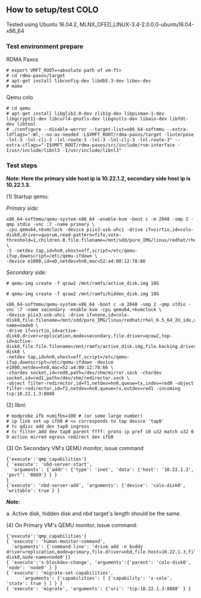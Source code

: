 ## How to setup/test COLO

Tested using Ubuntu 16.04.2, MLNX_OFED_LINUX-3.4-2.0.0.0-ubuntu16.04-x86_64

### Test environment prepare
RDMA Paxos
```
# export VMFT_ROOT=<absolute path of vm-ft>
# cd rdma-paxos/target
# apt-get install libconfig-dev libdb5.3-dev libev-dev 
# make
```
Qemu colo
```
# cd qemu
# apt-get install libglib2.0-dev zlib1g-dev libpixman-1-dev libgcrypt11-dev libcurl4-gnutls-dev libgnutls-dev libaio-dev libfdt-dev libtool
# ./configure --disable-werror --target-list=x86_64-softmmu --extra-ldflags="-Wl,--no-as-needed -L$VMFT_ROOT/rdma-paxos/target -linterpose -lnl-3 -lnl-cli-3 -lnl-route-3 -lnl-3 -lnl-cli-3 -lnl-route-3" --extra-cflags="-I$VMFT_ROOT/rdma-paxos/src/include/rsm-interface -I/usr/include/libnl3 -I/usr/include/libnl3"
```

### Test steps
**Note: Here the primary side host ip is 10.22.1.2, secondary side host ip is 10.22.1.3.**

(1) Startup qemu:

*Primary side:*
```
x86_64-softmmu/qemu-system-x86_64 -enable-kvm -boot c -m 2048 -smp 2 -qmp stdio -vnc :7 -name primary \
-cpu qemu64,+kvmclock -device piix3-usb-uhci -drive if=virtio,id=colo-disk0,driver=quorum,read-pattern=fifo,vote-threshold=1,children.0.file.filename=/mnt/sdd/pure_IMG/linux/redhat/rhel_6.5_64_2U_ide,children.0.driver=raw \
-S -netdev tap,id=hn0,vhost=off,script=/etc/qemu-ifup,downscript=/etc/qemu-ifdown \
-device e1000,id=e0,netdev=hn0,mac=52:a4:00:12:78:66
```
*Secondary side:*
```
# qemu-img create -f qcow2 /mnt/ramfs/active_disk.img 10G

# qemu-img create -f qcow2 /mnt/ramfs/hidden_disk.img 10G

x86_64-softmmu/qemu-system-x86_64 -boot c -m 2048 -smp 2 -qmp stdio -vnc :7 -name secondary -enable-kvm -cpu qemu64,+kvmclock \
-device piix3-usb-uhci -drive if=none,id=colo-disk0,file.filename=/mnt/sdd/pure_IMG/linux/redhat/rhel_6.5_64_2U_ide,driver=raw,node-name=node0 \
-drive if=virtio,id=active-disk0,driver=replication,mode=secondary,file.driver=qcow2,top-id=active-disk0,file.file.filename=/mnt/ramfs/active_disk.img,file.backing.driver=qcow2,file.backing.file.filename=/mnt/ramfs/hidden_disk.img,file.backing.backing=colo-disk0 \
-netdev tap,id=hn0,vhost=off,script=/etc/qemu-ifup,downscript=/etc/qemu-ifdown -device e1000,netdev=hn0,mac=52:a4:00:12:78:66 \
-chardev socket,id=red0,path=/dev/shm/mirror.sock -chardev socket,id=red1,path=/dev/shm/redirector.sock \
-object filter-redirector,id=f1,netdev=hn0,queue=tx,indev=red0 -object filter-redirector,id=f2,netdev=hn0,queue=rx,outdev=red1 -incoming tcp:10.22.1.3:8888 
```
(2) libnl:
```
# modprobe ifb numifbs=100 # (or some large number)
# ip link set up ifb0 # <= corresponds to tap device 'tap0'
# tc qdisc add dev tap0 ingress
# tc filter add dev tap0 parent ffff: proto ip pref 10 u32 match u32 0 0 action mirred egress redirect dev ifb0
```
(3) On Secondary VM's QEMU monitor, issue command
```
{'execute':'qmp_capabilities'}
{ 'execute': 'nbd-server-start',
  'arguments': {'addr': {'type': 'inet', 'data': {'host': '10.22.1.3', 'port': '8889'} } }
}
{'execute': 'nbd-server-add', 'arguments': {'device': 'colo-disk0', 'writable': true } }
```
***Note:***

a. Active disk, hidden disk and nbd target's length should be the same.

(4) On Primary VM's QEMU monitor, issue command:
```
{'execute':'qmp_capabilities'}
{ 'execute': 'human-monitor-command',
  'arguments': {'command-line': 'drive_add -n buddy driver=replication,mode=primary,file.driver=nbd,file.host=10.22.1.3,file.port=8889,file.export=colo-disk0,node-name=node0'}}
{ 'execute':'x-blockdev-change', 'arguments':{'parent': 'colo-disk0', 'node': 'node0' } }
{ 'execute': 'migrate-set-capabilities',
      'arguments': {'capabilities': [ {'capability': 'x-colo', 'state': true } ] } }
{ 'execute': 'migrate', 'arguments': {'uri': 'tcp:10.22.1.3:8888' } }
```